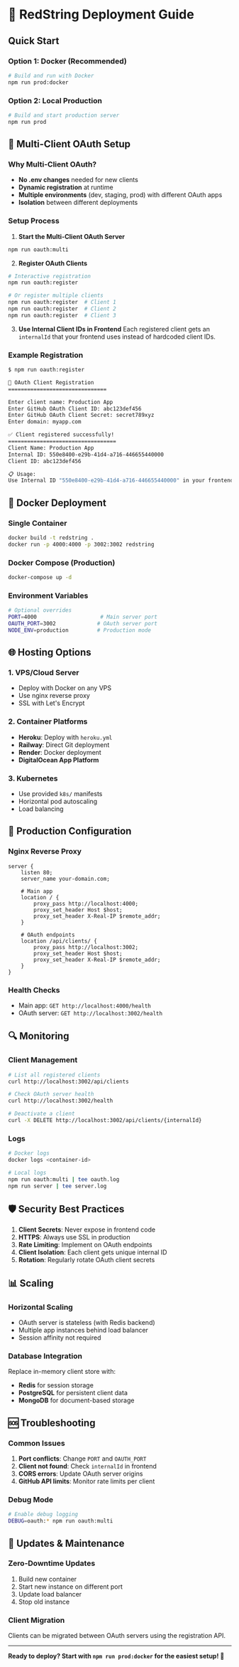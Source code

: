 # 🚀 RedString Deployment Guide

## Quick Start

### Option 1: Docker (Recommended)
```bash
# Build and run with Docker
npm run prod:docker
```

### Option 2: Local Production
```bash
# Build and start production server
npm run prod
```

## 🔐 Multi-Client OAuth Setup

### Why Multi-Client OAuth?
- **No .env changes** needed for new clients
- **Dynamic registration** at runtime
- **Multiple environments** (dev, staging, prod) with different OAuth apps
- **Isolation** between different deployments

### Setup Process

1. **Start the Multi-Client OAuth Server**
```bash
npm run oauth:multi
```

2. **Register OAuth Clients**
```bash
# Interactive registration
npm run oauth:register

# Or register multiple clients
npm run oauth:register  # Client 1
npm run oauth:register  # Client 2
npm run oauth:register  # Client 3
```

3. **Use Internal Client IDs in Frontend**
Each registered client gets an `internalId` that your frontend uses instead of hardcoded client IDs.

### Example Registration
```bash
$ npm run oauth:register

🔐 OAuth Client Registration
===============================

Enter client name: Production App
Enter GitHub OAuth Client ID: abc123def456
Enter GitHub OAuth Client Secret: secret789xyz
Enter domain: myapp.com

✅ Client registered successfully!
==================================
Client Name: Production App
Internal ID: 550e8400-e29b-41d4-a716-446655440000
Client ID: abc123def456

📋 Usage:
Use Internal ID "550e8400-e29b-41d4-a716-446655440000" in your frontend
```

## 🐳 Docker Deployment

### Single Container
```bash
docker build -t redstring .
docker run -p 4000:4000 -p 3002:3002 redstring
```

### Docker Compose (Production)
```bash
docker-compose up -d
```

### Environment Variables
```bash
# Optional overrides
PORT=4000                    # Main server port
OAUTH_PORT=3002             # OAuth server port
NODE_ENV=production         # Production mode
```

## 🌐 Hosting Options

### 1. **VPS/Cloud Server**
- Deploy with Docker on any VPS
- Use nginx reverse proxy
- SSL with Let's Encrypt

### 2. **Container Platforms**
- **Heroku**: Deploy with `heroku.yml`
- **Railway**: Direct Git deployment
- **Render**: Docker deployment
- **DigitalOcean App Platform**

### 3. **Kubernetes**
- Use provided `k8s/` manifests
- Horizontal pod autoscaling
- Load balancing

## 🔧 Production Configuration

### Nginx Reverse Proxy
```nginx
server {
    listen 80;
    server_name your-domain.com;
    
    # Main app
    location / {
        proxy_pass http://localhost:4000;
        proxy_set_header Host $host;
        proxy_set_header X-Real-IP $remote_addr;
    }
    
    # OAuth endpoints
    location /api/clients/ {
        proxy_pass http://localhost:3002;
        proxy_set_header Host $host;
        proxy_set_header X-Real-IP $remote_addr;
    }
}
```

### Health Checks
- Main app: `GET http://localhost:4000/health`
- OAuth server: `GET http://localhost:3002/health`

## 🔍 Monitoring

### Client Management
```bash
# List all registered clients
curl http://localhost:3002/api/clients

# Check OAuth server health
curl http://localhost:3002/health

# Deactivate a client
curl -X DELETE http://localhost:3002/api/clients/{internalId}
```

### Logs
```bash
# Docker logs
docker logs <container-id>

# Local logs
npm run oauth:multi | tee oauth.log
npm run server | tee server.log
```

## 🛡️ Security Best Practices

1. **Client Secrets**: Never expose in frontend code
2. **HTTPS**: Always use SSL in production  
3. **Rate Limiting**: Implement on OAuth endpoints
4. **Client Isolation**: Each client gets unique internal ID
5. **Rotation**: Regularly rotate OAuth client secrets

## 📊 Scaling

### Horizontal Scaling
- OAuth server is stateless (with Redis backend)
- Multiple app instances behind load balancer
- Session affinity not required

### Database Integration
Replace in-memory client store with:
- **Redis** for session storage
- **PostgreSQL** for persistent client data
- **MongoDB** for document-based storage

## 🆘 Troubleshooting

### Common Issues
1. **Port conflicts**: Change `PORT` and `OAUTH_PORT`
2. **Client not found**: Check `internalId` in frontend
3. **CORS errors**: Update OAuth server origins
4. **GitHub API limits**: Monitor rate limits per client

### Debug Mode
```bash
# Enable debug logging
DEBUG=oauth:* npm run oauth:multi
```

## 🔄 Updates & Maintenance

### Zero-Downtime Updates
1. Build new container
2. Start new instance on different port
3. Update load balancer
4. Stop old instance

### Client Migration
Clients can be migrated between OAuth servers using the registration API.

---

**Ready to deploy? Start with `npm run prod:docker` for the easiest setup! 🚀**